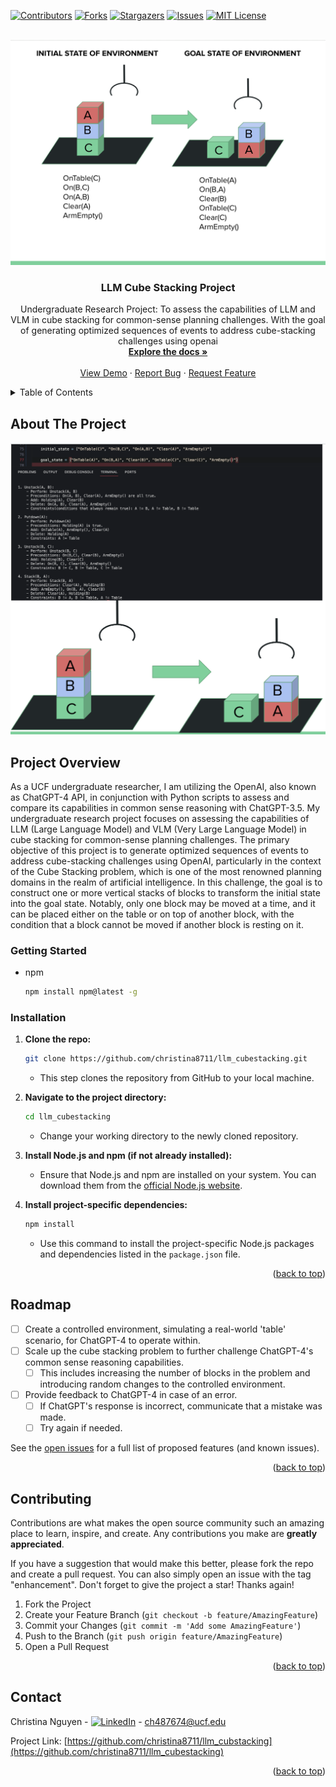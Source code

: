 <!-- Improved compatibility of back to top link: See: https://github.com/othneildrew/Best-README-Template/pull/73 -->
<a name="readme-top"></a>
<!--
*** Thanks for checking out the Best-README-Template. If you have a suggestion
*** that would make this better, please fork the repo and create a pull request
*** or simply open an issue with the tag "enhancement".
*** Don't forget to give the project a star!
*** Thanks again! Now go create something AMAZING! :D
-->



<!-- PROJECT SHIELDS -->
<!--
*** I'm using markdown "reference style" links for readability.
*** Reference links are enclosed in brackets [ ] instead of parentheses ( ).
*** See the bottom of this document for the declaration of the reference variables
*** for contributors-url, forks-url, etc. This is an optional, concise syntax you may use.
*** https://www.markdownguide.org/basic-syntax/#reference-style-links
-->
[![Contributors][contributors-shield]][contributors-url]
[![Forks][forks-shield]][forks-url]
[![Stargazers][stars-shield]][stars-url]
[![Issues][issues-shield]][issues-url]
[![MIT License][license-shield]][license-url]



<!-- PROJECT LOGO -->
<br />
<div align="center">
  <a href="https://github.com/christina8711/llm_cubestacking">
    <img src="Images/thumbnail.png" alt="Logo" width="560" height="360">
  </a>

<h3 align="center">LLM Cube Stacking Project</h3>

  <p align="center">
Undergraduate Research Project: To assess the capabilities of LLM and VLM in cube stacking for common-sense planning challenges.
With the goal of generating optimized sequences of events to address cube-stacking challenges using openai

  <br />
    <a href="https://github.com/christina8711/llm_cubestacking"><strong>Explore the docs »</strong></a>
    <br />
    <br />
    <a href="https://github.com/christina8711/llm_cubestacking">View Demo</a>
    ·
    <a href="https://github.com/christina8711/llm_cubestacking/issues">Report Bug</a>
    ·
    <a href="https://github.com/christina8711/llm_cubestacking/issues">Request Feature</a>
  </p>
</div>



<!-- TABLE OF CONTENTS -->
<details>
  <summary>Table of Contents</summary>
  <ol>
    <li>
      <a href="#about-the-project">About The Project</a>
      <ul>
        <li><a href="#project-overview">Project Overview</a></li>
      </ul>
    </li>
    <li>
      <a href="#getting-started">Getting Started</a>
      <ul>
        <li><a href="#installation">Installation</a></li>
      </ul>
    </li>
    <li><a href="#roadmap">Roadmap</a></li>
    <li><a href="#contributing">Contributing</a></li>
    <li><a href="#contact">Contact</a></li>
  </ol>
</details>



<!-- ABOUT THE PROJECT -->
## About The Project

![Product Name Screen Shot][product-screenshot]

## Project Overview

As a UCF undergraduate researcher, I am utilizing the OpenAI, also known as ChatGPT-4 API, in conjunction with Python scripts to assess and compare its capabilities in common sense reasoning with ChatGPT-3.5. My undergraduate research project focuses on assessing the capabilities of LLM (Large Language Model) and VLM (Very Large Language Model) in cube stacking for common-sense planning challenges. The primary objective of this project is to generate optimized sequences of events to address cube-stacking challenges using OpenAI, particularly in the context of the Cube Stacking problem, which is one of the most renowned planning domains in the realm of artificial intelligence. In this challenge, the goal is to construct one or more vertical stacks of blocks to transform the initial state into the goal state. Notably, only one block may be moved at a time, and it can be placed either on the table or on top of another block, with the condition that a block cannot be moved if another block is resting on it.


<!-- GETTING STARTED -->

### Getting Started

* npm
  ```sh
  npm install npm@latest -g
  ```

### Installation

1. **Clone the repo:**
   ```sh
   git clone https://github.com/christina8711/llm_cubestacking.git
   ```
   - This step clones the repository from GitHub to your local machine.

2. **Navigate to the project directory:**
   ```sh
   cd llm_cubestacking
   ```
   - Change your working directory to the newly cloned repository.

3. **Install Node.js and npm (if not already installed):**
   - Ensure that Node.js and npm are installed on your system. You can download them from the [official Node.js website](https://nodejs.org/).

4. **Install project-specific dependencies:**
   ```sh
   npm install
   ```
   - Use this command to install the project-specific Node.js packages and dependencies listed in the `package.json` file.


<p align="right">(<a href="#readme-top">back to top</a>)</p>


<!-- ROADMAP -->
## Roadmap

- [ ] Create a controlled environment, simulating a real-world 'table' scenario, for ChatGPT-4 to operate within.
- [ ] Scale up the cube stacking problem to further challenge ChatGPT-4's common sense reasoning capabilities.
    - [ ] This includes increasing the number of blocks in the problem and introducing random changes to the controlled environment.
- [ ] Provide feedback to ChatGPT-4 in case of an error.
    - [ ]  If ChatGPT's response is incorrect, communicate that a mistake was made.
    - [ ] Try again if needed.

See the [open issues](https://github.com/christina8711/llm_cubestacking/issues) for a full list of proposed features (and known issues).

<p align="right">(<a href="#readme-top">back to top</a>)</p>



<!-- CONTRIBUTING -->
## Contributing

Contributions are what makes the open source community such an amazing place to learn, inspire, and create. Any contributions you make are **greatly appreciated**.

If you have a suggestion that would make this better, please fork the repo and create a pull request. You can also simply open an issue with the tag "enhancement".
Don't forget to give the project a star! Thanks again!

1. Fork the Project
2. Create your Feature Branch (`git checkout -b feature/AmazingFeature`)
3. Commit your Changes (`git commit -m 'Add some AmazingFeature'`)
4. Push to the Branch (`git push origin feature/AmazingFeature`)
5. Open a Pull Request

<p align="right">(<a href="#readme-top">back to top</a>)</p>

<!-- CONTACT -->
## Contact

Christina Nguyen - [![LinkedIn][linkedin-shield]][1linkedin-url] - ch487674@ucf.edu

Project Link: [https://github.com/christina8711/llm_cubstacking](https://github.com/christina8711/llm_cubestacking)

<p align="right">(<a href="#readme-top">back to top</a>)</p>



<!-- MARKDOWN LINKS & IMAGES -->
<!-- https://www.markdownguide.org/basic-syntax/#reference-style-links -->
[contributors-shield]: https://img.shields.io/github/contributors/christina8711/llm_cubestacking.svg?style=for-the-badge
[contributors-url]: https://github.com/christina8711/llm_cubestacking/graphs/contributors
[forks-shield]: https://img.shields.io/github/forks/christina8711/llm_cubestacking.svg?style=for-the-badge
[forks-url]: https://github.com/christina8711/llm_cubestacking/network/members
[stars-shield]: https://img.shields.io/github/stars/christina8711/llm_cubestacking.svg?style=for-the-badge
[stars-url]: https://github.com/christina8711/llm_cubestacking/stargazers
[issues-shield]: https://img.shields.io/github/issues/christina8711/llm_cubestacking.svg?style=for-the-badge
[issues-url]: https://github.com/christina8711/llm_cubestacking/issues
[license-shield]: https://img.shields.io/github/license/christina8711/llm_cubestacking.svg?style=for-the-badge
[license-url]: https://github.com/christina8711/llm_cubestacking/blob/master/LICENSE.txt
[product-screenshot]: Images/screenshot.png
[linkedin-shield]:https://img.shields.io/badge/Linkedin-blue?style=flat&logo=linkedin&ilabelColor=blue
[1linkedin-url]: https://www.linkedin.com/in/christinanguyen8711/
